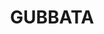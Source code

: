 ---
lastmod: '2025-04-06T06:05:20+00:00'
latitude: -33.814887
layout: suburb
longitude: 146.667476
postcode: '2669'
state: NSW
title: GUBBATA
url: /nsw/gubbata/
---